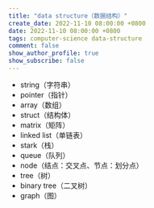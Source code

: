 ```yaml
---
title: "data structure（数据结构）"
create_date: 2022-11-10 08:00:00 +0800
date: 2022-11-10 08:00:00 +0800
tags: computer-science data-structure
comment: false
show_author_profile: true
show_subscribe: false
---
```


- string（字符串）
- pointer（指针）
- array（数组）
- struct（结构体）
- matrix（矩阵）
- linked list（单链表）
- stark（栈）
- queue（队列）
- node（结点：交叉点、节点：划分点）
- tree（树）
- binary tree（二叉树）
- graph（图）

